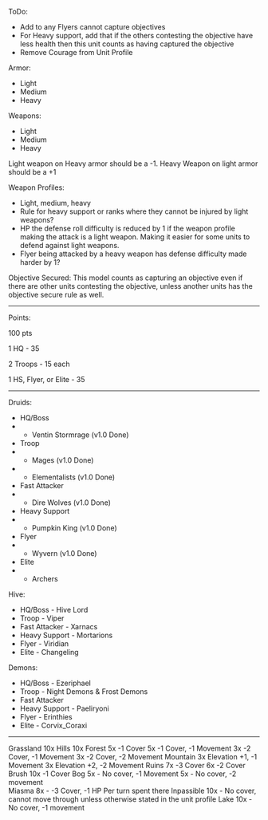 ToDo:
- Add to any Flyers cannot capture objectives
- For Heavy support, add that if the others contesting the objective have less health then this unit counts as having captured the objective
- Remove Courage from Unit Profile

Armor:
- Light
- Medium
- Heavy


Weapons:
- Light
- Medium
- Heavy

Light weapon on Heavy armor should be a -1. Heavy Weapon on light armor should be a +1

Weapon Profiles:
- Light, medium, heavy
- Rule for heavy support or ranks where they cannot be injured by light weapons?
- HP the defense roll difficulty is reduced by 1 if the weapon profile making the attack is a light weapon. Making it easier for some units to defend against light weapons.
- Flyer being attacked by a heavy weapon has defense difficulty made harder by 1?

Objective Secured: This model counts as capturing an objective even if there are other units contesting the objective, unless another units has the objective secure rule as well.

----
Points:

100 pts

1 HQ - 35

2 Troops - 15 each

1 HS, Flyer, or Elite - 35

----

Druids:
- HQ/Boss
- - Ventin Stormrage (v1.0 Done)
- Troop
- - Mages (v1.0 Done)
- - Elementalists (v1.0 Done)
- Fast Attacker
- - Dire Wolves (v1.0 Done)
- Heavy Support
- - Pumpkin King (v1.0 Done)
- Flyer
- - Wyvern (v1.0 Done)
- Elite
- - Archers

Hive:
- HQ/Boss - Hive Lord
- Troop - Viper
- Fast Attacker - Xarnacs 
- Heavy Support - Mortarions
- Flyer - Viridian
- Elite - Changeling

Demons:
- HQ/Boss - Ezeriphael
- Troop - Night Demons & Frost Demons
- Fast Attacker
- Heavy Support - Paeliryoni
- Flyer - Erinthies
- Elite - Corvix_Coraxi

----
Grassland
	10x
Hills
	10x
Forest
	5x -1 Cover
	5x -1 Cover, -1 Movement
	3x -2 Cover, -1 Movement
	3x -2 Cover, -2 Movement
Mountain
	3x Elevation +1, -1 Movement
	3x Elevation +2, -2 Movement
Ruins
	7x -3 Cover
	6x -2 Cover
Brush
	10x -1 Cover
Bog
	5x - No cover, -1 Movement
	5x - No cover, -2 movement		
Miasma
	8x - -3 Cover, -1 HP Per turn spent there
Inpassible
	10x - No cover, cannot move through	unless otherwise stated in the unit profile
Lake
	10x - No cover, -1 movement
	
